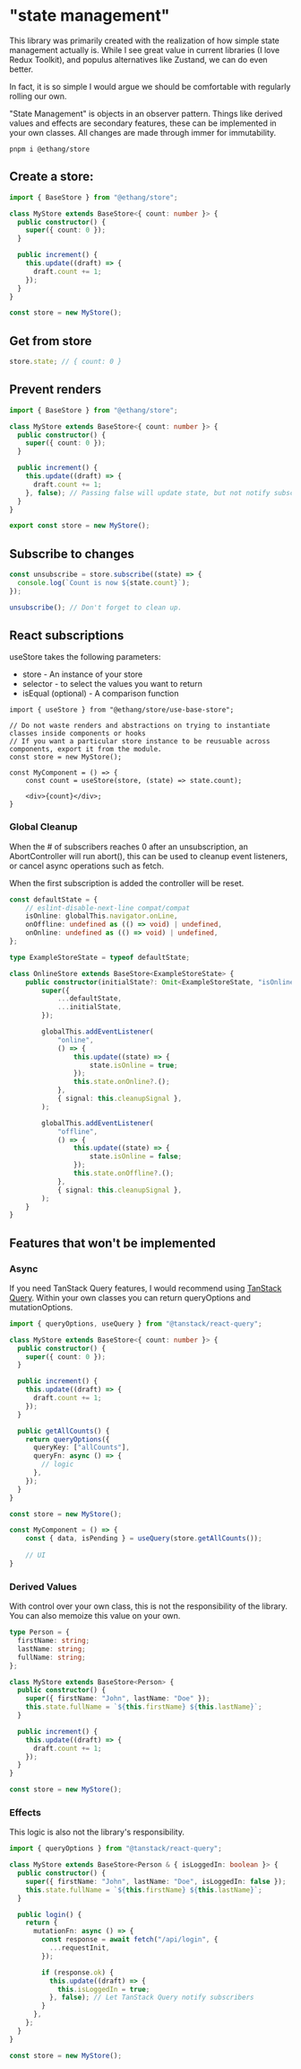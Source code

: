 # "state management"

This library was primarily created with the realization of how simple state
management actually is. While I see great value in current libraries (I love
Redux Toolkit), and populus alternatives like Zustand, we can do even better.

In fact, it is so simple I would argue we should be comfortable with regularly
rolling our own.

"State Management" is objects in an observer pattern. Things like derived values
and effects are secondary features, these can be implemented in your own classes.
All changes are made through immer for immutability.

```shell
pnpm i @ethang/store
```

## Create a store:

```ts
import { BaseStore } from "@ethang/store";

class MyStore extends BaseStore<{ count: number }> {
  public constructor() {
    super({ count: 0 });
  }

  public increment() {
    this.update((draft) => {
      draft.count += 1;
    });
  }
}

const store = new MyStore();
```

## Get from store

```ts
store.state; // { count: 0 }
```

## Prevent renders

```ts
import { BaseStore } from "@ethang/store";

class MyStore extends BaseStore<{ count: number }> {
  public constructor() {
    super({ count: 0 });
  }

  public increment() {
    this.update((draft) => {
      draft.count += 1;
    }, false); // Passing false will update state, but not notify subscribers
  }
}

export const store = new MyStore();
```

## Subscribe to changes

```ts
const unsubscribe = store.subscribe((state) => {
  console.log(`Count is now ${state.count}`);
});

unsubscribe(); // Don't forget to clean up.
```

## React subscriptions

useStore takes the following parameters:

- store - An instance of your store
- selector - to select the values you want to return
- isEqual (optional) - A comparison function

```tsx
import { useStore } from "@ethang/store/use-base-store";

// Do not waste renders and abstractions on trying to instantiate classes inside components or hooks
// If you want a particular store instance to be reusuable across components, export it from the module.
const store = new MyStore();

const MyComponent = () => {
    const count = useStore(store, (state) => state.count);

    <div>{count}</div>;
}
```

### Global Cleanup

When the # of subscribers reaches 0 after an unsubscription, an AbortController will run abort(), this can be used to cleanup event listeners, or cancel async operations such as fetch.

When the first subscription is added the controller will be reset.

```ts
const defaultState = {
    // eslint-disable-next-line compat/compat
    isOnline: globalThis.navigator.onLine,
    onOffline: undefined as (() => void) | undefined,
    onOnline: undefined as (() => void) | undefined,
};

type ExampleStoreState = typeof defaultState;

class OnlineStore extends BaseStore<ExampleStoreState> {
    public constructor(initialState?: Omit<ExampleStoreState, "isOnline">) {
        super({
            ...defaultState,
            ...initialState,
        });

        globalThis.addEventListener(
            "online",
            () => {
                this.update((state) => {
                    state.isOnline = true;
                });
                this.state.onOnline?.();
            },
            { signal: this.cleanupSignal },
        );

        globalThis.addEventListener(
            "offline",
            () => {
                this.update((state) => {
                    state.isOnline = false;
                });
                this.state.onOffline?.();
            },
            { signal: this.cleanupSignal },
        );
    }
}
```

## Features that won't be implemented

### Async

If you need TanStack Query features, I would recommend using [TanStack Query](https://tanstack.com/query/latest). Within your own classes you can return queryOptions and mutationOptions.

```ts
import { queryOptions, useQuery } from "@tanstack/react-query";

class MyStore extends BaseStore<{ count: number }> {
  public constructor() {
    super({ count: 0 });
  }

  public increment() {
    this.update((draft) => {
      draft.count += 1;
    });
  }

  public getAllCounts() {
    return queryOptions({
      queryKey: ["allCounts"],
      queryFn: async () => {
        // logic
      },
    });
  }
}

const store = new MyStore();

const MyComponent = () => {
    const { data, isPending } = useQuery(store.getAllCounts());
    
    // UI
}
```

### Derived Values

With control over your own class, this is not the responsibility of the library. You can also memoize this value on your own.

```ts
type Person = {
  firstName: string;
  lastName: string;
  fullName: string;
};

class MyStore extends BaseStore<Person> {
  public constructor() {
    super({ firstName: "John", lastName: "Doe" });
    this.state.fullName = `${this.firstName} ${this.lastName}`;
  }

  public increment() {
    this.update((draft) => {
      draft.count += 1;
    });
  }
}

const store = new MyStore();
```

### Effects

This logic is also not the library's responsibility.

```ts
import { queryOptions } from "@tanstack/react-query";

class MyStore extends BaseStore<Person & { isLoggedIn: boolean }> {
  public constructor() {
    super({ firstName: "John", lastName: "Doe", isLoggedIn: false });
    this.state.fullName = `${this.firstName} ${this.lastName}`;
  }

  public login() {
    return {
      mutationFn: async () => {
        const response = await fetch("/api/login", {
          ...requestInit,
        });

        if (response.ok) {
          this.update((draft) => {
            this.isLoggedIn = true;
          }, false); // Let TanStack Query notify subscribers
        }
      },
    };
  }
}

const store = new MyStore();
```
